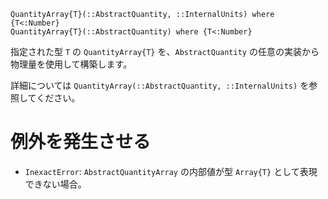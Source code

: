 ```
QuantityArray{T}(::AbstractQuantity, ::InternalUnits) where {T<:Number}
QuantityArray{T}(::AbstractQuantity) where {T<:Number}
```

指定された型 `T` の `QuantityArray{T}` を、`AbstractQuantity` の任意の実装から物理量を使用して構築します。

詳細については `QuantityArray(::AbstractQuantity, ::InternalUnits)` を参照してください。

# 例外を発生させる

  * `InexactError`: `AbstractQuantityArray` の内部値が型 `Array{T}` として表現できない場合。
